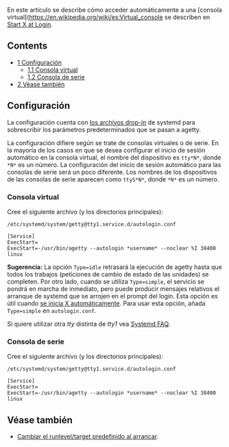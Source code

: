 En este artículo se describe cómo acceder automáticamente a una [consola virtual](https://en.wikipedia.org/wiki/es:Virtual_console se describen en [Start X at Login](/index.php/Start_X_at_Login_(Espa%C3%B1ol) "Start X at Login (Español)").

## Contents

*   [1 Configuración](#Configuraci.C3.B3n)
    *   [1.1 Consola virtual](#Consola_virtual)
    *   [1.2 Consola de serie](#Consola_de_serie)
*   [2 Véase también](#V.C3.A9ase_tambi.C3.A9n)

## Configuración

La configuración cuenta con [los archivos drop-in](/index.php/Systemd#Editing_provided_unit_files "Systemd") de systemd para sobrescribir los parámetros predeterminados que se pasan a agetty.

La configuración difiere según se trate de consolas virtuales o de serie. En la mayoría de los casos en que se desea configurar el inicio de sesión automático en la consola virtual, el nombre del dispositivo es `tty*N*`, donde `*N*` es un número. La configuración del inicio de sesión automático para las consolas de serie será un poco diferente. Los nombres de los dispositivos de las consolas de serie aparecen como `ttyS*N*`, donde `*N*` es un número.

### Consola virtual

Cree el siguiente archivo (y los directorios principales):

 `/etc/systemd/system/getty@tty1.service.d/autologin.conf` 
```
[Service]
ExecStart=
ExecStart=-/usr/bin/agetty --autologin *username* --noclear %I 38400 linux
```

**Sugerencia:** La opción `Type=idle` retrasará la ejecución de agetty hasta que todos los trabajos (peticiones de cambio de estado de las unidades) se completen. Por otro lado, cuando se utiliza `Type=simple`, el servicio se pondrá en marcha de inmediato, pero puede producir mensajes relativos el arranque de systemd que se arrojen en el prompt del login. Esta opción es útil cuando [se inicia X automáticamente](/index.php/Start_X_at_Login_(Espa%C3%B1ol) "Start X at Login (Español)"). Para usar esta opción, añada `Type=simple` en `autologin.conf`.

Si quiere utilizar otra *tty* distinta de *tty1* vea [Systemd FAQ](/index.php/Systemd_FAQ#Q:_How_do_I_change_the_number_of_gettys_running_by_default.3F "Systemd FAQ").

### Consola de serie

Cree el siguiente archivo (y los directorios principales):

 `/etc/systemd/system/getty@tty1.service.d/autologin.conf` 
```
[Service]
ExecStart=
ExecStart=-/usr/bin/agetty --autologin *username* --noclear %I 38400 linux
```

## Véase también

*   [Cambiar el runlevel/target predefinido al arrancar](/index.php/Systemd_(Espa%C3%B1ol)#Cambiar_el_target_predeterminado_para_arrancar "Systemd (Español)").